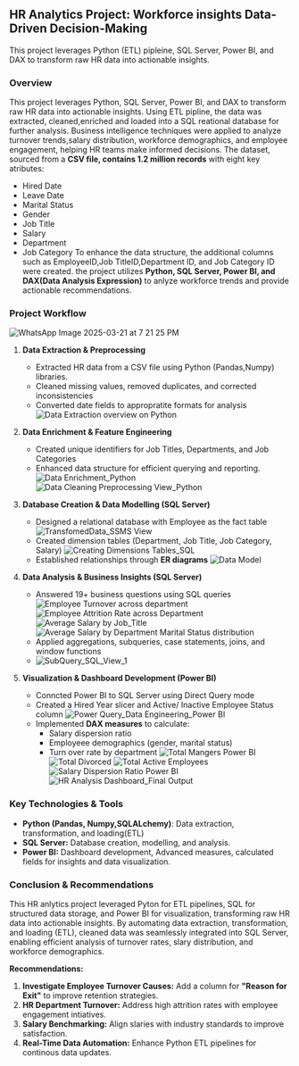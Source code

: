 ## HR Analytics Project: Workforce insights Data-Driven Decision-Making
This project leverages Python (ETL) pipleine, SQL Server, Power BI, and DAX to transform raw HR data into actionable insights.

### **Overview**
This project leverages Python, SQL Server, Power BI, and DAX to transform raw HR data into actionable insights. Using ETL pipline, the data was extracted, cleaned,enriched and loaded into a SQL reational database for further analysis. Business intelligence techniques were applied to analyze turnover trends,salary distribution, workforce demographics, and employee engagement, helping HR teams make informed decisions. The dataset, sourced from a **CSV file, contains 1.2 million records** with eight key atributes:
* Hired Date
* Leave Date
* Marital Status
* Gender
* Job Title
* Salary
* Department
* Job Category
To enhance the data structure, the additional columns such as EmployeeID,Job TitleID,Department ID, and Job Category ID were created. the project utilizes **Python, SQL Server, Power BI, and DAX(Data Analysis Expression)** to anlyze workforce trends and provide actionable recommendations.

### **Project Workflow**
![WhatsApp Image 2025-03-21 at 7 21 25 PM](https://github.com/user-attachments/assets/80554555-6bc4-46d2-b3a9-ec88678e86ed)


1. **Data Extraction & Preprocessing**
    * Extracted HR data from a CSV file using Python (Pandas,Numpy) libraries.
    * Cleaned missing values, removed duplicates, and corrected inconsistencies
    * Converted date fields to appropratite formats for analysis
![Data Extraction overview on Python](https://github.com/user-attachments/assets/99146bd4-15d5-4183-8567-b8dc6b8cb022)

2. **Data Enrichment & Feature Engineering**
   * Created unique identifiers for Job Titles, Departments, and Job Categories
   * Enhanced data structure for efficient querying and reporting.
![Data Enrichment_Python](https://github.com/user-attachments/assets/8ebe4bd4-bc1f-4a65-be71-6c818d351a6c)
![Data Cleaning   Preprocessing View_Python](https://github.com/user-attachments/assets/db6951d7-e859-44d1-a858-017f0ce86a94)

3. **Database Creation & Data Modelling (SQL Server)**
     * Designed a relational database with Employee as the fact table
       ![TransfomedData_SSMS View](https://github.com/user-attachments/assets/bd2783dc-5d90-4eaf-a8dc-856b8d8fda12)
     * Created dimension tables (Department, Job Title, Job Category, Salary)
       ![Creating Dimensions Tables_SQL](https://github.com/user-attachments/assets/233953b9-b5e5-4285-ac4d-efaa5acf1711)
     * Established relationships through **ER diagrams**
       ![Data Model  ](https://github.com/user-attachments/assets/3de95bda-bb54-4545-a5a1-9fd2343db94d)

4.  **Data Analysis & Business Insights (SQL Server)**
      * Answered 19+ business questions using SQL queries
        ![Employee Turnover across department](https://github.com/user-attachments/assets/9080d2da-e41b-4525-8588-42449b84d7c3)
        ![Employee Attrition Rate across Department](https://github.com/user-attachments/assets/cb6c1162-d49e-48b4-b450-319867b74493)
        ![Average Salary by Job_Title](https://github.com/user-attachments/assets/b15ed993-1e65-42da-9f1f-57d8dcaabade)
        ![Average Salary by Department   Marital Status distribution](https://github.com/user-attachments/assets/a73554da-7bcd-4d6e-bba7-8a80a54b6f29)
      * Applied aggregations, subqueries, case statements, joins, and window functions
      * ![SubQuery_SQL_View_1](https://github.com/user-attachments/assets/dc8e64a9-b087-4a83-82c7-f9252f616e8c)

5.  **Visualization & Dashboard Development (Power BI)**
      * Conncted Power BI to SQL Server using Direct Query mode
      * Created a Hired Year slicer and Active/ Inactive Employee Status column
        ![Power Query_Data Engineering_Power BI](https://github.com/user-attachments/assets/6f0459ef-a487-414b-9e4d-e6dc18d834bc)
      *  Implemented **DAX measures** to calculate:
          * Salary dispersion ratio
          * Employeee demographics (gender, marital status)
          * Turn over rate by department
          ![Total Mangers Power BI](https://github.com/user-attachments/assets/a2b181f2-073d-415c-b7d2-0a261901586f)
          ![Total Divorced](https://github.com/user-attachments/assets/253815df-1ba8-483e-9381-f6e2c409cc96)
          ![Total Active Employees](https://github.com/user-attachments/assets/dfa925f9-9b4f-45cd-b7de-2d47b6dfc685)
          ![Salary Dispersion Ratio Power BI](https://github.com/user-attachments/assets/d2fa4f5b-eb79-4bbf-8c9a-1b48d6ecceb9)
          ![HR Analysis Dashboard_Final Output](https://github.com/user-attachments/assets/d000567e-dfe1-4b6b-a2ab-1f9b3a2b6639)

### **Key Technologies & Tools**
* **Python (Pandas, Numpy,SQLALchemy)**: Data extraction, transformation, and loading(ETL)
* **SQL Server:** Database creation, modelling, and analysis.
* **Power BI:** Dashboard development, Advanced measures, calculated fields for insights and data visualization.

### **Conclusion & Recommendations**
This HR anlytics project leveraged Pyton for ETL pipelines, SQL for structured data storage, and Power BI for visualization, transforming raw HR data into actionable insights. By automating data extraction, transformation, and loading (ETL), cleaned data was seamlessly integrated into SQL Server, enabling efficient analysis of turnover rates, slary distribution, and workforce demographics.

**Recommendations:**
1. **Investigate Employee Turnover Causes:** Add a column for **"Reason for Exit"** to improve retention strategies.
2. **HR Department Turnover:** Address high attrition rates with employee engagement intiatives.
3. **Salary Benchmarking:** Align slaries with industry standards to improve satisfaction.
4. **Real-Time Data Automation:** Enhance Python ETL pipelines for continous data updates.




